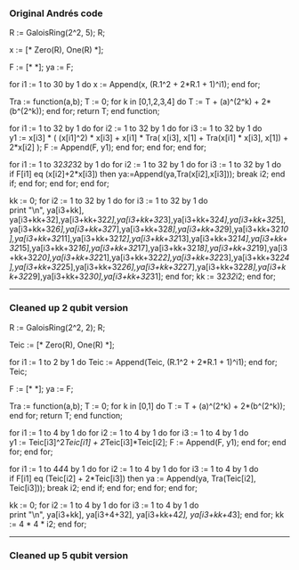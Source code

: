 ### Original Andrés code

R<w> := GaloisRing(2^2, 5);
R;

x := [* Zero(R), One(R) *];

F := [* *];
ya := F;

for i1 := 1 to 30 by 1 do
    x := Append(x, (R.1^2 + 2*R.1 + 1)^i1);
end for;

Tra := function(a,b);
    T := 0;
    for k in [0,1,2,3,4] do
       T := T + (a)^(2^k) + 2*(b^(2^k));
    end for;
    return T;
end function;

for i1 := 1 to 32 by 1 do
    for i2 := 1 to 32 by 1 do
        for i3 := 1 to 32 by 1 do  
            y1 := x[i3] * (
                (x[i1]^2) * x[i3] + x[i1] * Tra(
                    x[i3], x[1] + Tra(x[i1] * x[i3], x[1]) + 2*x[i2]
                );
            F := Append(F, y1);
        end for;
    end for;
end for;

for i1 := 1 to 32*32*32 by 1 do
    for i2 := 1 to 32 by 1 do
        for i3 := 1 to 32 by 1 do  
            if F[i1] eq (x[i2]+2*x[i3]) then
                ya:=Append(ya,Tra(x[i2],x[i3]));
                break i2;
            end if;
        end for;
    end for;
end for;

kk := 0;
for i2 := 1 to 32 by 1 do 
   for i3 := 1 to 32 by 1 do  
        print "\n", ya[i3+kk], ya[i3+kk+32],ya[i3+kk+32*2],ya[i3+kk+32*3],ya[i3+kk+32*4],ya[i3+kk+32*5],ya[i3+kk+32*6],ya[i3+kk+32*7],ya[i3+kk+32*8],ya[i3+kk+32*9],ya[i3+kk+32*10],ya[i3+kk+32*11],ya[i3+kk+32*12],ya[i3+kk+32*13],ya[i3+kk+32*14],ya[i3+kk+32*15],ya[i3+kk+32*16],ya[i3+kk+32*17],ya[i3+kk+32*18],ya[i3+kk+32*19],ya[i3+kk+32*20],ya[i3+kk+32*21],ya[i3+kk+32*22],ya[i3+kk+32*23],ya[i3+kk+32*24],ya[i3+kk+32*25],ya[i3+kk+32*26],ya[i3+kk+32*27],ya[i3+kk+32*28],ya[i3+kk+32*29],ya[i3+kk+32*30],ya[i3+kk+32*31];
   end for;
   kk := 32*32*i2;
end for;

---
### Cleaned up 2 qubit version

R<w> := GaloisRing(2^2, 2);
R;

Teic := [* Zero(R), One(R) *];

for i1 := 1 to 2 by 1 do
    Teic := Append(Teic, (R.1^2 + 2*R.1 + 1)^i1);
end for;
Teic;

F := [* *];
ya := F;

Tra := function(a,b);
    T := 0;
    for k in [0,1] do
       T := T + (a)^(2^k) + 2*(b^(2^k));
    end for;
    return T;
end function;

for i1 := 1 to 4 by 1 do
    for i2 := 1 to 4 by 1 do
        for i3 := 1 to 4 by 1 do  
            y1 := Teic[i3]^2*Teic[i1] + 2*Teic[i3]*Teic[i2];
            F := Append(F, y1);
        end for;
    end for;
end for;

for i1 := 1 to 4*4*4 by 1 do
    for i2 := 1 to 4 by 1 do
        for i3 := 1 to 4 by 1 do  
            if F[i1] eq (Teic[i2] + 2*Teic[i3]) then
                ya := Append(ya, Tra(Teic[i2], Teic[i3]));
                break i2;
            end if;
        end for;
    end for;
end for;

kk := 0;
for i2 := 1 to 4 by 1 do 
   for i3 := 1 to 4 by 1 do  
        print "\n", ya[i3+kk], ya[i3+4+32], ya[i3+kk+4*2], ya[i3+kk+4*3];
   end for;
   kk := 4 * 4 * i2;
end for;

---
### Cleaned up 5 qubit version



